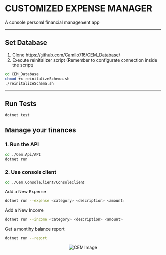 # CUSTOMIZED EXPENSE MANAGER

A console personal financial management app

-------------------------

## Set Database

1. Clone  <https://github.com/Camilo716/CEM_Database/>
2. Execute reinitializer script (Remember to configurate connection inside the script)

```bash
cd CEM_Database
chmod +x reinitalizeSchema.sh
./reinitalizeSchema.sh 
```

-------------------------

## Run Tests

```
dotnet test
```

## Manage your finances

### 1. Run the API

```bash
cd ./Cem.Api/API
dotnet run
```

### 2. Use console client

``` bash
cd ./Cem.ConsoleClient/ConsoleClient
```

Add a New Expense

``` bash
dotnet run --expense <category> <description> <amount>
```

Add a New Income

``` bash
dotnet run --income <category> <description> <amount>
```

Get a montlhy balance report

``` bash
dotnet run --report
```
<div align="center">
  <img src="https://github.com/Camilo716/Customized-Expense-Manager/assets/105132863/5ba995f3-50cc-4f11-8938-015a2a5e15db" alt="CEM Image">
</div>


